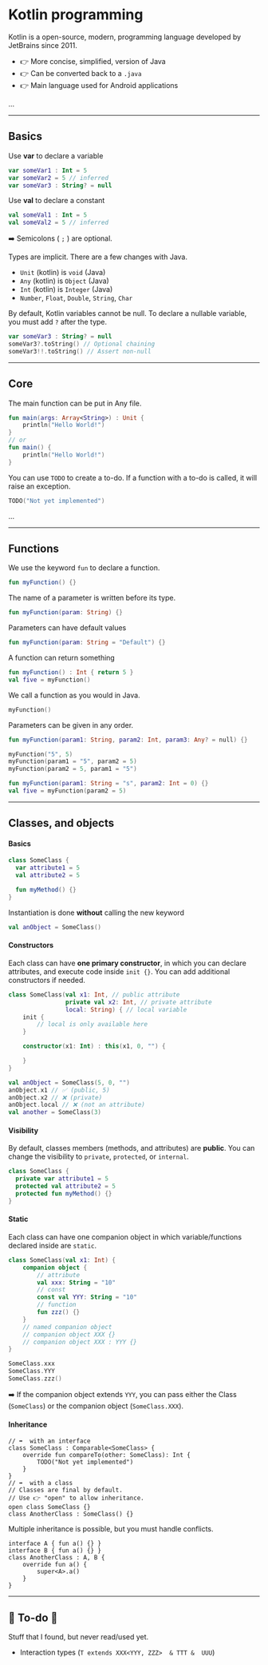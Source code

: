 # Kotlin programming

<div class="row row-cols-md-2"><div>

Kotlin is a open-source, modern, programming language developed by JetBrains since 2011.

* 👉 More concise, simplified, version of Java
* 👉 Can be converted back to a `.java`
* 👉 Main language used for Android applications
</div><div>

...
</div></div>

<hr class="sep-both">

## Basics

<div class="row row-cols-md-2"><div>

Use **var** to declare a variable

```kotlin
var someVar1 : Int = 5
var someVar2 = 5 // inferred
var someVar3 : String? = null
```

Use **val** to declare a constant

```kotlin
val someVal1 : Int = 5
val someVal2 = 5 // inferred
```

➡️ Semicolons ( `;` ) are optional.
</div><div>

Types are implicit. There are a few changes with Java.

* `Unit` (kotlin) is `void` (Java)
* `Any` (kotlin) is `Object` (Java)
* `Int` (kotlin) is `Integer` (Java)
* `Number`, `Float`, `Double`, `String`, `Char`

By default, Kotlin variables cannot be null. To declare a nullable variable, you must add `?` after the type.

```kotlin
var someVar3 : String? = null
someVar3?.toString() // Optional chaining
someVar3!!.toString() // Assert non-null
```
</div></div>

<hr class="sep-both">

## Core

<div class="row row-cols-md-2"><div>

The main function can be put in Any file.

```kotlin
fun main(args: Array<String>) : Unit {
    println("Hello World!")
}
// or
fun main() {
    println("Hello World!")
}
```
</div><div>

You can use `TODO` to create a to-do. If a function with a to-do is called, it will raise an exception.

```kotlin
TODO("Not yet implemented")
```

...
</div></div>

<hr class="sep-both">

## Functions

<div class="row row-cols-md-2"><div>

We use the keyword `fun` to declare a function.

```kotlin
fun myFunction() {}
```

The name of a parameter is written before its type.

```kotlin
fun myFunction(param: String) {}
```

Parameters can have default values

```kotlin
fun myFunction(param: String = "Default") {}
```

A function can return something

```kotlin
fun myFunction() : Int { return 5 }
val five = myFunction()
```

</div><div>

We call a function as you would in Java.

```kotlin
myFunction()
```

Parameters can be given in any order.

```kotlin
fun myFunction(param1: String, param2: Int, param3: Any? = null) {}

myFunction("5", 5)
myFunction(param1 = "5", param2 = 5)
myFunction(param2 = 5, param1 = "5")

fun myFunction(param1: String = "s", param2: Int = 0) {}
val five = myFunction(param2 = 5)
```
</div></div>

<hr class="sl">

## Classes, and objects

<div class="row row-cols-md-2 mx-0"><div>

#### Basics

```kotlin
class SomeClass {
  var attribute1 = 5
  val attribute2 = 5

  fun myMethod() {}
}
```

Instantiation is done **without** calling the new keyword

```kotlin
val anObject = SomeClass()
```

#### Constructors

Each class can have **one primary constructor**, in which you can declare attributes, and execute code inside `init {}`. You can add additional constructors if needed.

```kotlin
class SomeClass(val x1: Int, // public attribute
                private val x2: Int, // private attribute
                local: String) { // local variable
    init {
        // local is only available here
    }

    constructor(x1: Int) : this(x1, 0, "") {

    }
}
```

```kotlin
val anObject = SomeClass(5, 0, "")
anObject.x1 // ✅ (public, 5)
anObject.x2 // ❌ (private)
anObject.local // ❌ (not an attribute)
val another = SomeClass(3)
```

#### Visibility

By default, classes members (methods, and attributes) are **public**. You can change the visibility to `private`, `protected`, or `internal`.

```kotlin
class SomeClass {
  private var attribute1 = 5
  protected val attribute2 = 5
  protected fun myMethod() {}
}
```
</div><div>

#### Static

Each class can have one companion object in which variable/functions declared inside are `static`.

```kotlin
class SomeClass(val x1: Int) {
    companion object {
        // attribute
        val xxx: String = "10"
        // const
        const val YYY: String = "10"
        // function
        fun zzz() {}
    }
    // named companion object
    // companion object XXX {}
    // companion object XXX : YYY {}
}
```

```kotlin
SomeClass.xxx
SomeClass.YYY
SomeClass.zzz()
```

➡️  If the companion object extends `YYY`, you can pass either the Class (`SomeClass`) or the companion object (`SomeClass.XXX`).

#### Inheritance

<p></p>

```
// ➡️  with an interface
class SomeClass : Comparable<SomeClass> {
    override fun compareTo(other: SomeClass): Int {
        TODO("Not yet implemented")
    }
}
// ➡️  with a class
// Classes are final by default.
// Use 👉 "open" to allow inheritance.
open class SomeClass {}
class AnotherClass : SomeClass() {}
```

Multiple inheritance is possible, but you must handle conflicts.

```
interface A { fun a() {} }
interface B { fun a() {} }
class AnotherClass : A, B {
    override fun a() {
        super<A>.a()
    }
}
```

</div></div>

<hr class="sep-both">

## 👻 To-do 👻

Stuff that I found, but never read/used yet.

<div class="row row-cols-md-2"><div>

* Interaction types (`T extends XXX<YYY, ZZZ>  & TTT &  UUU`)
</div><div>


</div></div>